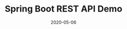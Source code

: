 ---
date: '2020-05-06'
description: 'Building a REST API with Spring Boot

  '
lastmod: '2020-05-19'
patterns:
- API
readme: true
repo: https://github.com/BrianMMcClain/spring-boot-api-demo
summary:
- Building a REST API with Spring Boot
tags:
- Spring
- Microservices
- Spring Boot
- REST
team:
- Brian McClain
title: Spring Boot REST API Demo
topics:
- Spring
- Microservices
---